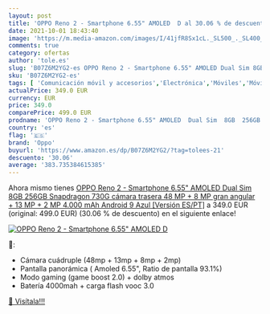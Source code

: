 ```yaml
---
layout: post
title: 'OPPO Reno 2 - Smartphone 6.55" AMOLED  D al 30.06 % de descuento'
date: 2021-10-01 18:43:40
image: 'https://m.media-amazon.com/images/I/41jfR8Sx1cL._SL500_._SL400_.jpg'
comments: true
category: ofertas
author: 'tole.es'
slug: 'B07Z6M2YG2-es OPPO Reno 2 - Smartphone 6.55" AMOLED Dual Sim 8GB 256GB...'
sku: 'B07Z6M2YG2-es'
tags: [ 'Comunicación móvil y accesorios','Electrónica','Móviles','Móviles y smartphones libres','android','oppo', ]
actualPrice: 349.0 EUR
currency: EUR
price: 349.0
comparePrice: 499.0 EUR
prodname: 'OPPO Reno 2 - Smartphone 6.55" AMOLED  Dual Sim  8GB  256GB  Snapdragon 730G  cámara trasera 48 MP + 8 MP  gran angular  + 13 MP + 2 MP  4.000 mAh  Android 9  Azul [Versión ES/PT]'
country: 'es'
flag: '🇪🇸'
brand: 'Oppo'
buyurl: 'https://www.amazon.es/dp/B07Z6M2YG2/?tag=tolees-21'
descuento: '30.06'
average: '383.735384615385'
---
```


Ahora mismo tienes [OPPO Reno 2 - Smartphone 6.55" AMOLED  Dual Sim  8GB  256GB  Snapdragon 730G  cámara trasera 48 MP + 8 MP  gran angular  + 13 MP + 2 MP  4.000 mAh  Android 9  Azul [Versión ES/PT]](https://www.amazon.es/dp/B07Z6M2YG2/?tag=tolees-21) a 349.0 EUR (original: 499.0 EUR) (30.06 %  de descuento) en el siguiente enlace!

[![OPPO Reno 2 - Smartphone 6.55" AMOLED  D](https://m.media-amazon.com/images/I/41jfR8Sx1cL._SL500_._SL400_.jpg)](https://www.amazon.es/dp/B07Z6M2YG2/?tag=tolees-21)

🔎:

- Cámara cuádruple (48mp + 13mp + 8mp + 2mp)
- Pantalla panorámica ( Amoled 6.55", Ratio de pantalla 93.1%)
- Modo gaming (game boost 2.0) + dolby atmos
- Batería 4000mah + carga flash vooc 3.0

[🛒 Visítala!!!](https://www.amazon.es/dp/B07Z6M2YG2/?tag=tolees-21)
